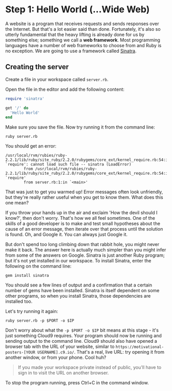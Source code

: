 # Step 1: Hello World (...Wide Web)
A website is a program that receives requests and sends responses over the Internet.  But that's a lot easier said than done.  Fortunately, it's also so utterly fundamental that the heavy lifting is already done for us by something else; something we call a **web framework**.  Most programming languages have a number of web frameworks to choose from and Ruby is no exception.  We are going to use a framework called [Sinatra](http://www.sinatrarb.com/).

## Creating the server
Create a file in your workspace called `server.rb`.

Open the file in the editor and add the following content:
```ruby
require 'sinatra'

get '/' do
  'Hello World'
end
```

Make sure you save the file.  Now try running it from the command line:

```
ruby server.rb
```

You should get an error:

```
/usr/local/rvm/rubies/ruby-2.2.1/lib/ruby/site_ruby/2.2.0/rubygems/core_ext/kernel_require.rb:54:in `require': cannot load such file -- sinatra (LoadError)
        from /usr/local/rvm/rubies/ruby-2.2.1/lib/ruby/site_ruby/2.2.0/rubygems/core_ext/kernel_require.rb:54:in `require'
        from server.rb:1:in `<main>'
```

That was just to get you warmed up!  Error messages often look unfriendly, but they're really rather useful when you get to know them.  What does this one mean?

If you throw your hands up in the air and exclaim 'How the devil should I know?', then don't worry.  That's how we all feel sometimes.  One of the skills of a good developer is to make and test small hypotheses about the cause of an error message, then iterate over that process until the solution is found.  Oh, and Google it.  You can always just Google it.

But don't spend too long climbing down that rabbit hole, you might never make it back.  The answer here is actually much simpler than you might infer from some of the answers on Google.  Sinatra is just another Ruby program; but it's not yet installed in our workspace.  To install Sinatra, enter the following on the command line:

```
gem install sinatra
```

You should see a few lines of output and a confirmation that a certain number of gems have been installed.  Sinatra is itself dependent on some other programs, so when you install Sinatra, those dependencies are installed too.

Let's try running it again:

```
ruby server.rb -p $PORT -o $IP
```

Don't worry about what the `-p $PORT -o $IP` bit means at this stage - it's just something Cloud9 requires.  Your program should now be running and sending output to the command line.  Cloud9 should also have opened a browser tab with the URL of your website, similar to `https://motivational-posters-[YOUR USERNAME].c9.io/`.  That's a real, live URL: try opening it from another window, or from your phone.  Cool huh?

>  If you made your workspace private instead of public, you'll have to sign in to visit the URL on another browser.

To stop the program running, press Ctrl+C in the command window.
